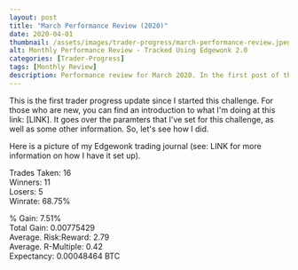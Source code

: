 ```yaml
---
layout: post
title: "March Performance Review (2020)"
date: 2020-04-01
thumbnail: /assets/images/trader-progress/march-performance-review.jpeg
alt: Monthly Performance Review - Tracked Using Edgewonk 2.0
categories: [Trader-Progress]
tags: [Monthly Review]
description: Performance review for March 2020. In the first post of this series, we go over some basic trade parameters, goal-setting, review techniques, and planning.
---
```


This is the first trader progress update since I started this challenge. For those who are new, you can find an introduction to what I'm doing at this link: [LINK]. It goes over the paramters that I've set for this challenge, as well as some other information. So, let's see how I did.

Here is a picture of my Edgewonk trading journal (see: LINK for more information on how I have it set up).

Trades Taken: 16<br />
Winners: 11<br />
Losers: 5<br />
Winrate: 68.75%<br />

% Gain: 7.51% <br />
Total Gain: 0.00775429  <br />
Average. Risk:Reward: 2.79  <br />
Average. R-Multiple: 0.42  <br />
Expectancy: 0.00048464 BTC  <br />
